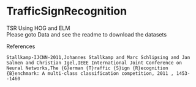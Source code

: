 # TrafficSignRecognition
TSR Using HOG and ELM  
Please goto Data and see the readme to download the datasets  


References  
```
Stallkamp-IJCNN-2011,Johannes Stallkamp and Marc Schlipsing and Jan Salmen and Christian Igel,IEEE International Joint Conference on Neural Networks,The {G}erman {T}raffic {S}ign {R}ecognition {B}enchmark: A multi-class classification competition, 2011 , 1453--1460
```
